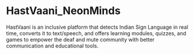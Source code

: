 # HastVaani_NeonMinds
HastVaani is an inclusive platform that detects Indian Sign Language in real time, converts it to text/speech, and offers learning modules, quizzes, and games to empower the deaf and mute community with better communication and educational tools.
